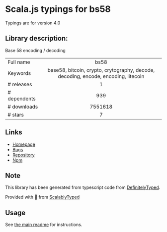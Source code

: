 
# Scala.js typings for bs58

Typings are for version 4.0

## Library description:
Base 58 encoding / decoding

|                    |                 |
| ------------------ | :-------------: |
| Full name          | bs58 |
| Keywords           | base58, bitcoin, crypto, crytography, decode, decoding, encode, encoding, litecoin |
| # releases         | 1 |
| # dependents       | 939 |
| # downloads        | 7551618 |
| # stars            | 7 |

## Links
- [Homepage](https://github.com/cryptocoinjs/bs58#readme)
- [Bugs](https://github.com/cryptocoinjs/bs58/issues)
- [Repository](https://github.com/cryptocoinjs/bs58)
- [Npm](https://www.npmjs.com/package/bs58)
    


## Note
This library has been generated from typescript code from [DefinitelyTyped](https://definitelytyped.org).

Provided with :purple_heart: from [ScalablyTyped](https://github.com/oyvindberg/ScalablyTyped)

## Usage
See [the main readme](../../readme.md) for instructions.



